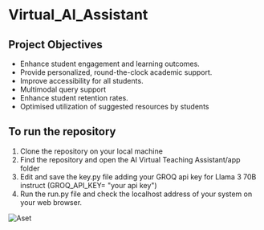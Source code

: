 # Virtual_AI_Assistant
## Project Objectives
- Enhance student engagement and learning outcomes.
- Provide personalized, round-the-clock academic support.
- Improve accessibility for all students.
- Multimodal query support
- Enhance student retention rates.
- Optimised utilization of suggested resources by students

## To run the repository
1. Clone the repository on your local machine
2. Find the repository and open the AI Virtual Teaching Assistant/app folder
3. Edit and save the key.py file adding your GROQ api key for Llama 3 70B instruct (GROQ_API_KEY= "your api key")
4. Run the run.py file and check the localhost address of your system on your web browser.

![Aset](https://github.com/Srijan0519/Virtual_AI_Assistant/assets/69349663/01650b70-93e4-4724-8d93-0ad872993e65)
